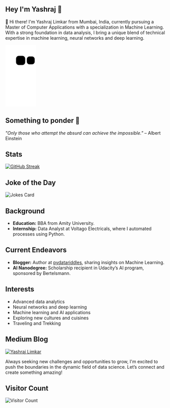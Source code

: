 ## Hey I'm Yashraj 👋

👋 Hi there! I'm Yashraj Limkar from Mumbai, India, currently pursuing a Master of Computer Applications with a specialization in Machine Learning. With a strong foundation in data analysis, I bring a unique blend of technical expertise in machine learning, neural networks and deep learning.


  ![Snake animation](https://github.com/therealyash/therealyash/blob/main/github-contribution-grid-snake.svg)


## Something to ponder 🌟 

_"Only those who attempt the absurd can achieve the impossible."_ – Albert Einstein


## **Stats**

[![GitHub Streak](https://streak-stats.demolab.com/?user=therealyash)](https://git.io/streak-stats)


## Joke of the Day
<!-- Markdown -->

![Jokes Card](https://readme-jokes.vercel.app/api)


## **Background**
- **Education:** BBA from Amity University.
- **Internship:** Data Analyst at Voltago Electricals, where I automated processes using Python.

## **Current Endeavors**
- **Blogger:** Author at [pydatariddles](https://pydatariddles.com), sharing insights on Machine Learning.
- **AI Nanodegree:** Scholarship recipient in Udacity’s AI program, sponsored by Bertelsmann.

## **Interests**
- Advanced data analytics
- Neural networks and deep learning
- Machine learning and AI applications
- Exploring new cultures and cuisines
- Traveling and Trekking

## **Medium Blog**

[![Yashraj Limkar](https://github-readme-medium.vercel.app/?username=therealyash&limit=2&bg=ffffff&text=ff0000)](https://pydatariddles.com)

Always seeking new challenges and opportunities to grow, I'm excited to push the boundaries in the dynamic field of data science. Let’s connect and create something amazing!


## **Visitor Count**

![Visitor Count](https://profile-counter.glitch.me/{therealyash}/count.svg)

